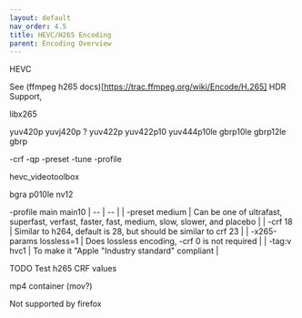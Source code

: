 ```yaml
---
layout: default
nav_order: 4.5
title: HEVC/H265 Encoding
parent: Encoding Overview
---
```


HEVC

See (ffmpeg h265 docs)[https://trac.ffmpeg.org/wiki/Encode/H.265] 
HDR Support, 

libx265

yuv420p
yuvj420p ?
yuv422p
yuv422p10
yuv444p10le
gbrp10le
gbrp12le
gbrp

-crf
-qp
-preset
-tune
-profile


hevc_videotoolbox

bgra
p010le
nv12

-profile main main10
| -- | -- |
| -preset medium | Can be one of ultrafast, superfast, verfast, faster, fast, medium, slow, slower, and placebo |
| -crf 18 | Similar to h264, default is 28, but should be similar to crf 23 |
| -x265-params lossless=1 | Does lossless encoding, -crf 0 is not required |
| -tag:v hvc1 | To make it "Apple "Industry standard" compliant |




TODO Test h265 CRF values 


mp4 container (mov?)

Not supported by firefox
